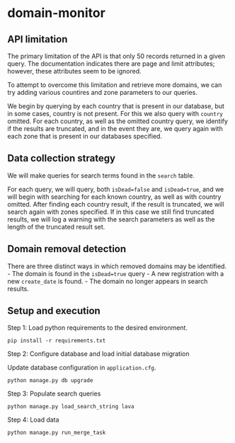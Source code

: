 # domain-monitor

## API limitation 

The primary limitation of the API is that only 50 records returned in a given query. The documentation indicates there are page and limit attributes; however, these attributes seem to be ignored.

To attempt to overcome this limitation and retrieve more domains, we can try adding various countires and zone parameters to our queries.

We begin by querying by each country that is present in our database, but in some cases, country is not present. For this we also query with `country` omitted. For each country, as well as the omitted country query, we identify if the results are truncated, and in the event they are, we query again with each zone that is present in our databases specified.

## Data collection strategy

We will make queries for search terms found in the `search` table.

For each query, we will query, both `isDead=false` and `isDead=true`, and we will begin with searching for each known country, as well as with country omitted. After finding each country result, if the result is truncated, we will search again with zones specified. If in this case we still find truncated results, we will log a warning with the search parameters as well as the length of the truncated result set.

## Domain removal detection

There are three distinct ways in which removed domains may be identified.
    - The domain is found in the `isDead=true` query
    - A new registration with a new `create_date` is found.
    - The domain no longer appears in search results.

## Setup and execution

Step 1: Load python requirements to the desired environment. 
```
pip install -r requirements.txt
```

Step 2: Configure database and load initial database migration

Update database configuration in `application.cfg`.
```
python manage.py db upgrade
```

Step 3: Populate search queries
```
python manage.py load_search_string lava
```

Step 4: Load data
```
python manage.py run_merge_task
```



